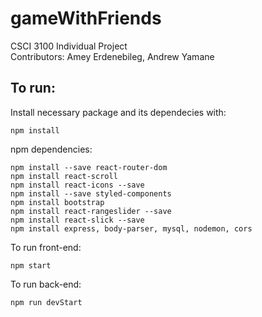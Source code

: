 # gameWithFriends

CSCI 3100 Individual Project <br />
Contributors: Amey Erdenebileg, Andrew Yamane


## To run: 

Install necessary package and its dependecies with:
```
npm install
```

npm dependencies:
```
npm install --save react-router-dom
npm install react-scroll
npm install react-icons --save
npm install --save styled-components
npm install bootstrap
npm install react-rangeslider --save
npm install react-slick --save
npm install express, body-parser, mysql, nodemon, cors
```

To run front-end:
```
npm start
```
To run back-end:
```
npm run devStart
```
